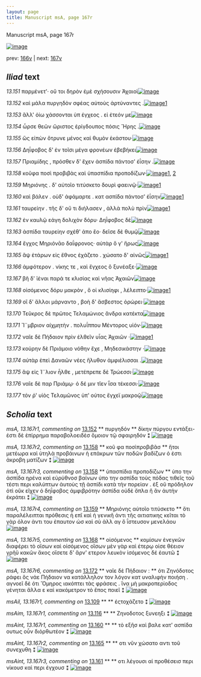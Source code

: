 ```yaml
---
layout: page
title: Manuscript msA, page 167r
---
```


Manuscript msA, page 167r

[![image](http://www.homermultitext.org/iipsrv?OBJ=IIP,1.0&FIF=/project/homer/pyramidal/deepzoom/hmt/vaimg/2017a/VA167RN_0338.tif&WID=100&CVT=JPEG)](http://www.homermultitext.org/ict2/?urn=urn:cite2:hmt:vaimg.2017a:VA167RN_0338)

prev:  [166v](../166v) | next:  [167v](../167v)

## *Iliad* text

*13.151* <a id="13.151"/> παρμένετ'· οὔ τοι δηρὸν ἐμὲ σχήσουσιν Ἀχαιοὶ[![image](http://www.homermultitext.org/iipsrv?OBJ=IIP,1.0&FIF=/project/homer/pyramidal/deepzoom/hmt/vaimg/2017a/VA167RN_0338.tif&RGN=0.195,0.2072,0.43,0.033&WID=1000&CVT=JPEG)](http://www.homermultitext.org/ict2/?urn=urn:cite2:hmt:vaimg.2017a:VA167RN_0338@0.195,0.2072,0.43,0.033)

*13.152* <a id="13.152"/> καὶ μάλα πυργηδὸν σφέας αὐτοὺς ἀρτύναντες .[![image](http://www.homermultitext.org/iipsrv?OBJ=IIP,1.0&FIF=/project/homer/pyramidal/deepzoom/hmt/vaimg/2017a/VA167RN_0338.tif&RGN=0.195,0.2297,0.43,0.0285&WID=1000&CVT=JPEG)](http://www.homermultitext.org/ict2/?urn=urn:cite2:hmt:vaimg.2017a:VA167RN_0338@0.195,0.2297,0.43,0.0285)[1](#msA_13.167r1)

*13.153* <a id="13.153"/> ἂλλ' ὀίω χάσσονται ὑπ έγχεος . εἰ ἐτεόν με[![image](http://www.homermultitext.org/iipsrv?OBJ=IIP,1.0&FIF=/project/homer/pyramidal/deepzoom/hmt/vaimg/2017a/VA167RN_0338.tif&RGN=0.195,0.2462,0.43,0.0285&WID=1000&CVT=JPEG)](http://www.homermultitext.org/ict2/?urn=urn:cite2:hmt:vaimg.2017a:VA167RN_0338@0.195,0.2462,0.43,0.0285)

*13.154* <a id="13.154"/> ὦρσε θεῶν ὤριστος ἐρίγδουπος πόσις Ἥρης .[![image](http://www.homermultitext.org/iipsrv?OBJ=IIP,1.0&FIF=/project/homer/pyramidal/deepzoom/hmt/vaimg/2017a/VA167RN_0338.tif&RGN=0.189,0.2665,0.43,0.0285&WID=1000&CVT=JPEG)](http://www.homermultitext.org/ict2/?urn=urn:cite2:hmt:vaimg.2017a:VA167RN_0338@0.189,0.2665,0.43,0.0285)

*13.155* <a id="13.155"/> ὣς εἰπὼν ὄτρυνε μένος καὶ θυμὸν ἑκάστου·[![image](http://www.homermultitext.org/iipsrv?OBJ=IIP,1.0&FIF=/project/homer/pyramidal/deepzoom/hmt/vaimg/2017a/VA167RN_0338.tif&RGN=0.189,0.2853,0.43,0.0285&WID=1000&CVT=JPEG)](http://www.homermultitext.org/ict2/?urn=urn:cite2:hmt:vaimg.2017a:VA167RN_0338@0.189,0.2853,0.43,0.0285)

*13.156* <a id="13.156"/> Δηΐφοβος δ' ἐν τοῖσι μέγα φρονέων ἐβεβήκει[![image](http://www.homermultitext.org/iipsrv?OBJ=IIP,1.0&FIF=/project/homer/pyramidal/deepzoom/hmt/vaimg/2017a/VA167RN_0338.tif&RGN=0.188,0.3011,0.43,0.033&WID=1000&CVT=JPEG)](http://www.homermultitext.org/ict2/?urn=urn:cite2:hmt:vaimg.2017a:VA167RN_0338@0.188,0.3011,0.43,0.033)

*13.157* <a id="13.157"/> Πριαμίδης , πρόσθεν δ' ἔχεν ἀσπίδα πάντοσ' ἐΐσην .[![image](http://www.homermultitext.org/iipsrv?OBJ=IIP,1.0&FIF=/project/homer/pyramidal/deepzoom/hmt/vaimg/2017a/VA167RN_0338.tif&RGN=0.185,0.3221,0.454,0.033&WID=1000&CVT=JPEG)](http://www.homermultitext.org/ict2/?urn=urn:cite2:hmt:vaimg.2017a:VA167RN_0338@0.185,0.3221,0.454,0.033)

*13.158* <a id="13.158"/> κοῦφα ποσὶ προβιβὰς καὶ ὑπασπίδια προποδίζων·[![image](http://www.homermultitext.org/iipsrv?OBJ=IIP,1.0&FIF=/project/homer/pyramidal/deepzoom/hmt/vaimg/2017a/VA167RN_0338.tif&RGN=0.184,0.3431,0.466,0.036&WID=1000&CVT=JPEG)](http://www.homermultitext.org/ict2/?urn=urn:cite2:hmt:vaimg.2017a:VA167RN_0338@0.184,0.3431,0.466,0.036)[1](#msA_13.167r3), [2](#msA_13.167r2)

*13.159* <a id="13.159"/> Μηριόνης . δ' αὐτοῖο τιτύσκετο δουρὶ φαεινῷ·[![image](http://www.homermultitext.org/iipsrv?OBJ=IIP,1.0&FIF=/project/homer/pyramidal/deepzoom/hmt/vaimg/2017a/VA167RN_0338.tif&RGN=0.188,0.3619,0.429,0.03&WID=1000&CVT=JPEG)](http://www.homermultitext.org/ict2/?urn=urn:cite2:hmt:vaimg.2017a:VA167RN_0338@0.188,0.3619,0.429,0.03)[1](#msA_13.167r4)

*13.160* <a id="13.160"/> καὶ βάλεν . οὐδ' ἀφάμαρτε . κατ ασπίδα πάντοσ' ἐΐσην[![image](http://www.homermultitext.org/iipsrv?OBJ=IIP,1.0&FIF=/project/homer/pyramidal/deepzoom/hmt/vaimg/2017a/VA167RN_0338.tif&RGN=0.189,0.3799,0.459,0.033&WID=1000&CVT=JPEG)](http://www.homermultitext.org/ict2/?urn=urn:cite2:hmt:vaimg.2017a:VA167RN_0338@0.189,0.3799,0.459,0.033)[1](#msAint_13.167r1)

*13.161* <a id="13.161"/> ταυρείην . τῆς δ' οὔ τι διήλασεν , ἀλλὰ πολὺ πρὶν[![image](http://www.homermultitext.org/iipsrv?OBJ=IIP,1.0&FIF=/project/homer/pyramidal/deepzoom/hmt/vaimg/2017a/VA167RN_0338.tif&RGN=0.184,0.4002,0.459,0.0285&WID=1000&CVT=JPEG)](http://www.homermultitext.org/ict2/?urn=urn:cite2:hmt:vaimg.2017a:VA167RN_0338@0.184,0.4002,0.459,0.0285)[1](#msAint_13.167r3)

*13.162* <a id="13.162"/> ἐν καυλῷ εάγη δολιχὸν δόρυ· Δηΐφοβος δὲ[![image](http://www.homermultitext.org/iipsrv?OBJ=IIP,1.0&FIF=/project/homer/pyramidal/deepzoom/hmt/vaimg/2017a/VA167RN_0338.tif&RGN=0.181,0.4152,0.459,0.0345&WID=1000&CVT=JPEG)](http://www.homermultitext.org/ict2/?urn=urn:cite2:hmt:vaimg.2017a:VA167RN_0338@0.181,0.4152,0.459,0.0345)

*13.163* <a id="13.163"/> ἀσπίδα ταυρείην σχέθ' ἀπο ἕο· δεῖσε δὲ θυμῷ[![image](http://www.homermultitext.org/iipsrv?OBJ=IIP,1.0&FIF=/project/homer/pyramidal/deepzoom/hmt/vaimg/2017a/VA167RN_0338.tif&RGN=0.186,0.4347,0.459,0.0285&WID=1000&CVT=JPEG)](http://www.homermultitext.org/ict2/?urn=urn:cite2:hmt:vaimg.2017a:VA167RN_0338@0.186,0.4347,0.459,0.0285)

*13.164* <a id="13.164"/> ἔγχος Μηριόνᾱο δαΐφρονος· αὐτὰρ ὅ γ' ἥρως[![image](http://www.homermultitext.org/iipsrv?OBJ=IIP,1.0&FIF=/project/homer/pyramidal/deepzoom/hmt/vaimg/2017a/VA167RN_0338.tif&RGN=0.185,0.4497,0.459,0.0323&WID=1000&CVT=JPEG)](http://www.homermultitext.org/ict2/?urn=urn:cite2:hmt:vaimg.2017a:VA167RN_0338@0.185,0.4497,0.459,0.0323)

*13.165* <a id="13.165"/> ἂψ ἑτάρων εἰς ἔθνος ἐχάζετο . χώσατο δ' αἰνῶς[![image](http://www.homermultitext.org/iipsrv?OBJ=IIP,1.0&FIF=/project/homer/pyramidal/deepzoom/hmt/vaimg/2017a/VA167RN_0338.tif&RGN=0.188,0.47,0.459,0.0323&WID=1000&CVT=JPEG)](http://www.homermultitext.org/ict2/?urn=urn:cite2:hmt:vaimg.2017a:VA167RN_0338@0.188,0.47,0.459,0.0323)[1](#msAint_13.167r2)

*13.166* <a id="13.166"/> ἀμφότερον . νίκης τε , καὶ ἔγχεος ὃ ξυνέαξε·[![image](http://www.homermultitext.org/iipsrv?OBJ=IIP,1.0&FIF=/project/homer/pyramidal/deepzoom/hmt/vaimg/2017a/VA167RN_0338.tif&RGN=0.187,0.4925,0.415,0.0323&WID=1000&CVT=JPEG)](http://www.homermultitext.org/ict2/?urn=urn:cite2:hmt:vaimg.2017a:VA167RN_0338@0.187,0.4925,0.415,0.0323)

*13.167* <a id="13.167"/> βῆ δ' ϊέναι παρά τε κλισίας καὶ νῆας Ἀχαιῶν[![image](http://www.homermultitext.org/iipsrv?OBJ=IIP,1.0&FIF=/project/homer/pyramidal/deepzoom/hmt/vaimg/2017a/VA167RN_0338.tif&RGN=0.188,0.5083,0.429,0.0368&WID=1000&CVT=JPEG)](http://www.homermultitext.org/ict2/?urn=urn:cite2:hmt:vaimg.2017a:VA167RN_0338@0.188,0.5083,0.429,0.0368)

*13.168* <a id="13.168"/> οἰσόμενος δόρυ μακρὸν , ὅ οἱ κλισίηφι , λέλειπτο·[![image](http://www.homermultitext.org/iipsrv?OBJ=IIP,1.0&FIF=/project/homer/pyramidal/deepzoom/hmt/vaimg/2017a/VA167RN_0338.tif&RGN=0.188,0.53,0.454,0.0308&WID=1000&CVT=JPEG)](http://www.homermultitext.org/ict2/?urn=urn:cite2:hmt:vaimg.2017a:VA167RN_0338@0.188,0.53,0.454,0.0308)[1](#msA_13.167r5)

*13.169* <a id="13.169"/> οἳ δ' ἄλλοι μάρναντο , βοὴ δ' ἄσβεστος ὀρώρει·[![image](http://www.homermultitext.org/iipsrv?OBJ=IIP,1.0&FIF=/project/homer/pyramidal/deepzoom/hmt/vaimg/2017a/VA167RN_0338.tif&RGN=0.185,0.5503,0.4,0.0315&WID=1000&CVT=JPEG)](http://www.homermultitext.org/ict2/?urn=urn:cite2:hmt:vaimg.2017a:VA167RN_0338@0.185,0.5503,0.4,0.0315)

*13.170* <a id="13.170"/> Τεῦκρος δὲ πρῶτος Τελαμώνιος ἄνδρα κατέκτα[![image](http://www.homermultitext.org/iipsrv?OBJ=IIP,1.0&FIF=/project/homer/pyramidal/deepzoom/hmt/vaimg/2017a/VA167RN_0338.tif&RGN=0.177,0.5646,0.466,0.0405&WID=1000&CVT=JPEG)](http://www.homermultitext.org/ict2/?urn=urn:cite2:hmt:vaimg.2017a:VA167RN_0338@0.177,0.5646,0.466,0.0405)

*13.171* <a id="13.171"/> Ἴ¨μβριον αἰχμητὴν . πολυΐππου Μέντορος υἱόν·[![image](http://www.homermultitext.org/iipsrv?OBJ=IIP,1.0&FIF=/project/homer/pyramidal/deepzoom/hmt/vaimg/2017a/VA167RN_0338.tif&RGN=0.179,0.5848,0.466,0.0315&WID=1000&CVT=JPEG)](http://www.homermultitext.org/ict2/?urn=urn:cite2:hmt:vaimg.2017a:VA167RN_0338@0.179,0.5848,0.466,0.0315)

*13.172* <a id="13.172"/> ναῖε δὲ Πήδαιον πρὶν ἐλθεῖν υἷας Ἀχαιῶν ·[![image](http://www.homermultitext.org/iipsrv?OBJ=IIP,1.0&FIF=/project/homer/pyramidal/deepzoom/hmt/vaimg/2017a/VA167RN_0338.tif&RGN=0.18,0.6059,0.466,0.0315&WID=1000&CVT=JPEG)](http://www.homermultitext.org/ict2/?urn=urn:cite2:hmt:vaimg.2017a:VA167RN_0338@0.18,0.6059,0.466,0.0315)[1](#msA_13.167r6)

*13.173* <a id="13.173"/> κούρην δὲ Πριάμοιο νόθην ἔχε , Μηδεσικάστην ·[![image](http://www.homermultitext.org/iipsrv?OBJ=IIP,1.0&FIF=/project/homer/pyramidal/deepzoom/hmt/vaimg/2017a/VA167RN_0338.tif&RGN=0.178,0.6224,0.428,0.0315&WID=1000&CVT=JPEG)](http://www.homermultitext.org/ict2/?urn=urn:cite2:hmt:vaimg.2017a:VA167RN_0338@0.178,0.6224,0.428,0.0315)

*13.174* <a id="13.174"/> αὐτὰρ ἐπεὶ Δαναῶν νέες ἤλυθον ἀμφιέλισσαι .[![image](http://www.homermultitext.org/iipsrv?OBJ=IIP,1.0&FIF=/project/homer/pyramidal/deepzoom/hmt/vaimg/2017a/VA167RN_0338.tif&RGN=0.179,0.6419,0.439,0.0375&WID=1000&CVT=JPEG)](http://www.homermultitext.org/ict2/?urn=urn:cite2:hmt:vaimg.2017a:VA167RN_0338@0.179,0.6419,0.439,0.0375)

*13.175* <a id="13.175"/> ἂψ εἰς Ί¨λιον ἦλθε , μετέπρεπε δὲ Τρώεσσι·[![image](http://www.homermultitext.org/iipsrv?OBJ=IIP,1.0&FIF=/project/homer/pyramidal/deepzoom/hmt/vaimg/2017a/VA167RN_0338.tif&RGN=0.178,0.6599,0.408,0.0375&WID=1000&CVT=JPEG)](http://www.homermultitext.org/ict2/?urn=urn:cite2:hmt:vaimg.2017a:VA167RN_0338@0.178,0.6599,0.408,0.0375)

*13.176* <a id="13.176"/> ναῖε δὲ παρ Πριάμῳ· ὁ δέ μιν τῖεν ῗσα τέκεσσι·[![image](http://www.homermultitext.org/iipsrv?OBJ=IIP,1.0&FIF=/project/homer/pyramidal/deepzoom/hmt/vaimg/2017a/VA167RN_0338.tif&RGN=0.181,0.6824,0.444,0.033&WID=1000&CVT=JPEG)](http://www.homermultitext.org/ict2/?urn=urn:cite2:hmt:vaimg.2017a:VA167RN_0338@0.181,0.6824,0.444,0.033)

*13.177* <a id="13.177"/> τόν ῥ' υἱὸς Τελαμῶνος ὑπ' ούτος ἔγχεϊ μακροῷ[![image](http://www.homermultitext.org/iipsrv?OBJ=IIP,1.0&FIF=/project/homer/pyramidal/deepzoom/hmt/vaimg/2017a/VA167RN_0338.tif&RGN=0.173,0.6974,0.458,0.039&WID=1000&CVT=JPEG)](http://www.homermultitext.org/ict2/?urn=urn:cite2:hmt:vaimg.2017a:VA167RN_0338@0.173,0.6974,0.458,0.039)

## *Scholia* text

*msA, 13.167r1, commenting on* [13.152](#13.152)  <a id="msA_13.167r1"/> **													 														 πυργηδόν 													 												** 													 δίκην πύργου εντάξει- ἐστι δὲ ἐπίρρημα παραβολοειδὲσ ὅμοιον τῷ σφαιρηδόν ⁑ 												[![image](http://www.homermultitext.org/iipsrv?OBJ=IIP,1.0&FIF=/project/homer/pyramidal/deepzoom/hmt/vaimg/2017a/VA167RN_0338.tif&RGN=0.619,0.2237,0.201,0.0413&WID=1000&CVT=JPEG)](http://www.homermultitext.org/ict2/?urn=urn:cite2:hmt:vaimg.2017a:VA167RN_0338@0.619,0.2237,0.201,0.0413)

*msA, 13.167r2, commenting on* [13.158](#13.158)  <a id="msA_13.167r2"/> **													 κοῦ φα ποσὶπροβιβᾶσ 												** 													 ἥτοι μετέωρα καὶ ὐτηλὰ προβάινων ἠ επάκρων τῶν ποδῶν βαδίζων ὁ ἐστι ἀκροβη ματίζων ⁑ 												[![image](http://www.homermultitext.org/iipsrv?OBJ=IIP,1.0&FIF=/project/homer/pyramidal/deepzoom/hmt/vaimg/2017a/VA167RN_0338.tif&RGN=0.619,0.259,0.215,0.0533&WID=1000&CVT=JPEG)](http://www.homermultitext.org/ict2/?urn=urn:cite2:hmt:vaimg.2017a:VA167RN_0338@0.619,0.259,0.215,0.0533)

*msA, 13.167r3, commenting on* [13.158](#13.158)  <a id="msA_13.167r3"/> **													 ὑπασπίδια προποδίζων 												** 													 ὑπο την ἀσπίδα ηρένα καὶ εὐρύθνοσ βαίνων ὑπο την ασπίδα τοὺς πόδας τιθεῖς τοῦ τέστι περι 														καλύπτων ἀυτοὺς τῇ ἀσπίδι κατὰ τὴν πορείαν . ἐξ οῦ πρόδηλον ὁτὶ οῦκ εῖχεν ὁ δηΐφοβος 														ἀμφιβρότην ἀσπίδα οὐδὲ ὄπλα ἢ ἂν ἀυτὴν ἐκράτει ⁑ 												[![image](http://www.homermultitext.org/iipsrv?OBJ=IIP,1.0&FIF=/project/homer/pyramidal/deepzoom/hmt/vaimg/2017a/VA167RN_0338.tif&RGN=0.636,0.3011,0.206,0.1029&WID=1000&CVT=JPEG)](http://www.homermultitext.org/ict2/?urn=urn:cite2:hmt:vaimg.2017a:VA167RN_0338@0.636,0.3011,0.206,0.1029)

*msA, 13.167r4, commenting on* [13.159](#13.159)  <a id="msA_13.167r4"/> **													 														 Μηριόνης αὐτοῖο τιτύσκετο 												** 													 ὅτι παραλέλειπται πρόθεσις ἡ επῖ καὶ ἡ γενικῆ ἀντι τῆς αιτιατικης κεῖται τὸ γὰρ όλον ἀντι 														του ἐπαυτον ὡσ καὶ σὺ 															 															 ἀλλ αγ ὂ ΐστευσον μενελάου 														 													 												[![image](http://www.homermultitext.org/iipsrv?OBJ=IIP,1.0&FIF=/project/homer/pyramidal/deepzoom/hmt/vaimg/2017a/VA167RN_0338.tif&RGN=0.63,0.3956,0.205,0.0646&WID=1000&CVT=JPEG)](http://www.homermultitext.org/ict2/?urn=urn:cite2:hmt:vaimg.2017a:VA167RN_0338@0.63,0.3956,0.205,0.0646)

*msA, 13.167r5, commenting on* [13.168](#13.168)  <a id="msA_13.167r5"/> **													 οἰσόμενος 												** 													 κομίσων ἐνεγκῶν διαφέρει τὸ οἴσων καὶ οἰσόμενος οἴσων μὲν γὰρ καὶ ἑτερῳ 															 															 οἰσε θέειον γρῆϋ κακῶν ἄκος 														 														 															 															 οἴσετε δ' ἄρν' ετερον λευκὸν 														 ἰσόμενος δέ ἐαυτῶ ⁑ 												[![image](http://www.homermultitext.org/iipsrv?OBJ=IIP,1.0&FIF=/project/homer/pyramidal/deepzoom/hmt/vaimg/2017a/VA167RN_0338.tif&RGN=0.632,0.4542,0.205,0.0646&WID=1000&CVT=JPEG)](http://www.homermultitext.org/ict2/?urn=urn:cite2:hmt:vaimg.2017a:VA167RN_0338@0.632,0.4542,0.205,0.0646)

*msA, 13.167r6, commenting on* [13.172](#13.172)  <a id="msA_13.167r6"/> **													 ναῖε δὲ Πήδαιον : 												** 													 ὁτι Ζηνόδοτος ράφει ὃς νάε Πήδαιον 														 να κατάλληλον τον λόγον κατ υναλιφὴν ποιήση . αγνοεῖ δὲ ὁτι Ὄμηρος ιακόπτει τὰς φράσεις . ἵνα μὴ μακροπερίοδος 														γένηται ἄλλα ε καὶ κακόμετρον τὸ ἔπος ποιεῖ ⁑ 												[![image](http://www.homermultitext.org/iipsrv?OBJ=IIP,1.0&FIF=/project/homer/pyramidal/deepzoom/hmt/vaimg/2017a/VA167RN_0338.tif&RGN=0.606,0.6194,0.218,0.0901&WID=1000&CVT=JPEG)](http://www.homermultitext.org/ict2/?urn=urn:cite2:hmt:vaimg.2017a:VA167RN_0338@0.606,0.6194,0.218,0.0901)

*msAil, 13.167r1, commenting on* [13.109](#13.109)  <a id="msAil_13.167r1"/> **							 						** 							 έςτοχάζετο ⁑ 						[![image](http://www.homermultitext.org/iipsrv?OBJ=IIP,1.0&FIF=/project/homer/pyramidal/deepzoom/hmt/vaimg/2017a/VA167RN_0338.tif&RGN=0.4038,0.3611,0.05269,0.01272&WID=1000&CVT=JPEG)](http://www.homermultitext.org/ict2/?urn=urn:cite2:hmt:vaimg.2017a:VA167RN_0338@0.4038,0.3611,0.05269,0.01272)

*msAim, 13.167r1, commenting on* [13.116](#13.116)  <a id="msAim_13.167r1"/> **							 						** 							 Ζηνοδοτος ξυνεηξι ⁑ 						[![image](http://www.homermultitext.org/iipsrv?OBJ=IIP,1.0&FIF=/project/homer/pyramidal/deepzoom/hmt/vaimg/2017a/VA167RN_0338.tif&RGN=0.5917,0.5089,0.05932,0.01521&WID=1000&CVT=JPEG)](http://www.homermultitext.org/ict2/?urn=urn:cite2:hmt:vaimg.2017a:VA167RN_0338@0.5917,0.5089,0.05932,0.01521)

*msAint, 13.167r1, commenting on* [13.160](#13.160)  <a id="msAint_13.167r1"/> **							 						** 							 τὸ εξῆσ καὶ βαλε κατ' ασπίδα ουτως οὖν διὀρθωτέον ⁑ 						[![image](http://www.homermultitext.org/iipsrv?OBJ=IIP,1.0&FIF=/project/homer/pyramidal/deepzoom/hmt/vaimg/2017a/VA167RN_0338.tif&RGN=0.1253,0.3770,0.06006,0.03223&WID=1000&CVT=JPEG)](http://www.homermultitext.org/ict2/?urn=urn:cite2:hmt:vaimg.2017a:VA167RN_0338@0.1253,0.3770,0.06006,0.03223)

*msAint, 13.167r2, commenting on* [13.165](#13.165)  <a id="msAint_13.167r2"/> **							 						** 							 οτι νῦν χώσατο αντι τοῦ συνεχυθη ⁑ 						[![image](http://www.homermultitext.org/iipsrv?OBJ=IIP,1.0&FIF=/project/homer/pyramidal/deepzoom/hmt/vaimg/2017a/VA167RN_0338.tif&RGN=0.1205,0.4693,0.06724,0.02116&WID=1000&CVT=JPEG)](http://www.homermultitext.org/ict2/?urn=urn:cite2:hmt:vaimg.2017a:VA167RN_0338@0.1205,0.4693,0.06724,0.02116)

*msAint, 13.167r3, commenting on* [13.161](#13.161)  <a id="msAint_13.167r3"/> **							 						** 							 								 οτι λέγουσι αἱ προθέσεισ περι νίκουσ καὶ περι έγχουσ ⁑ 						[![image](http://www.homermultitext.org/iipsrv?OBJ=IIP,1.0&FIF=/project/homer/pyramidal/deepzoom/hmt/vaimg/2017a/VA167RN_0338.tif&RGN=0.1179,0.4963,0.06245,0.03472&WID=1000&CVT=JPEG)](http://www.homermultitext.org/ict2/?urn=urn:cite2:hmt:vaimg.2017a:VA167RN_0338@0.1179,0.4963,0.06245,0.03472)